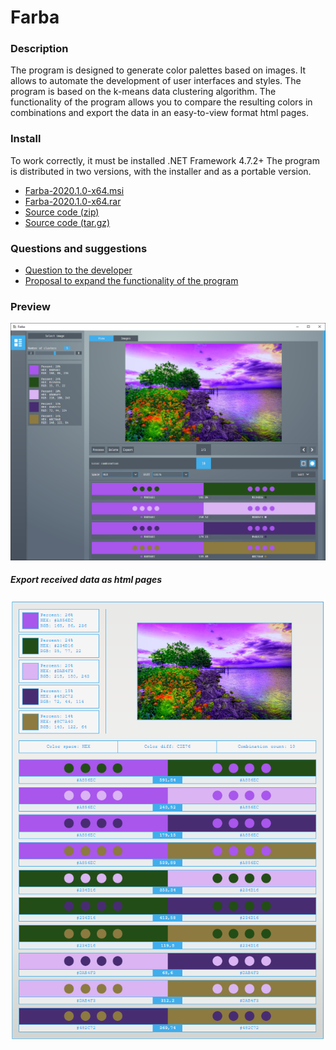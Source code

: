 # Farba

### Description
The program is designed to generate color palettes based on images. It allows to automate the development of user interfaces and styles. The program is based on the k-means data clustering algorithm. The functionality of the program allows you to compare the resulting colors in combinations and export the data in an easy-to-view format html pages.

### Install
To work correctly, it must be installed .NET Framework 4.7.2+ The program is distributed in two versions, with the installer and as a portable version.
* [Farba-2020.1.0-x64.msi](https://github.com/CVOSoftware/Farba/releases/download/2020.1.0/Farba-2020.1.0-x64.msi)
* [Farba-2020.1.0-x64.rar](https://github.com/CVOSoftware/Farba/releases/download/2020.1.0/Farba-2020.1.0-x64.rar)
* [Source code (zip)](https://github.com/CVOSoftware/Farba/archive/Release.zip)
* [Source code (tar.gz)](https://github.com/CVOSoftware/Farba/archive/Release.tar.gz)

### Questions and suggestions
* [Question to the developer](https://github.com/CVOSoftware/Farba/issues/new?assignees=CVOSoftware&labels=question&template=QUESTION_TO_THE_DEVELOPER.md&title=%5BQuestion%5D)
* [Proposal to expand the functionality of the program](https://github.com/CVOSoftware/Farba/issues/new?assignees=CVOSoftware&labels=enhancement&template=FEATURE_REQUEST.md&title=%5BFeature%5D)

### Preview
![Preview](https://github.com/CVOSoftware/Farba/blob/master/.github/RESOURCE/PREVIEW.png)

##### Export received data as html pages
![Preview](https://github.com/CVOSoftware/Farba/blob/master/.github/RESOURCE/PREVIEW2.png)
